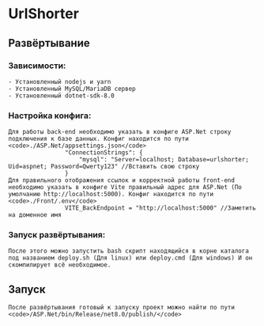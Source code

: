 # UrlShorter

## Развёртывание

### Зависимости:
    - Установленный nodejs и yarn
    - Установленный MySQL/MariaDB сервер
    - Установленный dotnet-sdk-8.0
### Настройка конфига:
    Для работы back-end необходимо указать в конфиге ASP.Net строку подключения к базе данных. Конфиг находится по пути <code>./ASP.Net/appsettings.json</code>
                    "ConnectionStrings": {
                        "mysql": "Server=localhost; Database=urlshorter; Uid=aspnet; Password=Qwerty123" //Вставить свою строку
                    }
    Для правильного отображения ссылок и корректной работы front-end необходимо указать в конфиге Vite правильный адрес для ASP.Net (По умолчанию http://localhost:5000). Конфиг находится по пути <code>./Front/.env</code>
                    VITE_BackEndpoint = "http://localhost:5000" //Заметить на доменное имя
### Запуск развёртывания:
    После этого можно запустить bash скрипт находящийся в корне каталога под названием deploy.sh (Для linux) или deploy.cmd (Для windows) И он скомпилирует всё необходимое.
## Запуск
    После развёртывания готовый к запуску проект можно найти по пути <code>/ASP.Net/bin/Release/net8.0/publish/</code>